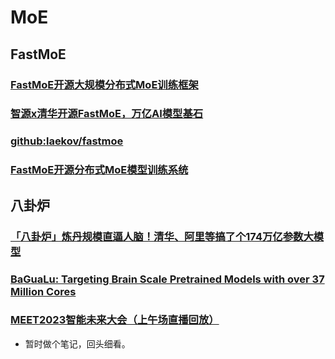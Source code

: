 # MoE

## FastMoE

### [FastMoE开源大规模分布式MoE训练框架](https://www.bilibili.com/video/BV1pg411M7mV/?p=4&vd_source=2ef7e92f2d522c31939f486aea77a19e)

### [智源x清华开源FastMoE，万亿AI模型基石](https://zhuanlan.zhihu.com/p/354647536)


### [github:laekov/fastmoe](https://github.com/laekov/fastmoe)

### [FastMoE开源分布式MoE模型训练系统](https://zhuanlan.zhihu.com/p/399496787)

## 八卦炉

### [「八卦炉」炼丹规模直逼人脑！清华、阿里等搞了个174万亿参数大模型](https://cloud.tencent.com/developer/article/1955751)

### [BaGuaLu: Targeting Brain Scale Pretrained Models with over 37 Million Cores](https://keg.cs.tsinghua.edu.cn/jietang/publications/PPOPP22-Ma%20et%20al.-BaGuaLu%20Targeting%20Brain%20Scale%20Pretrained%20Models%20w.pdf)

### [MEET2023智能未来大会（上午场直播回放）](https://www.bilibili.com/video/BV1we411c7gr/?spm_id_from=333.337.search-card.all.click)
* 暂时做个笔记，回头细看。

